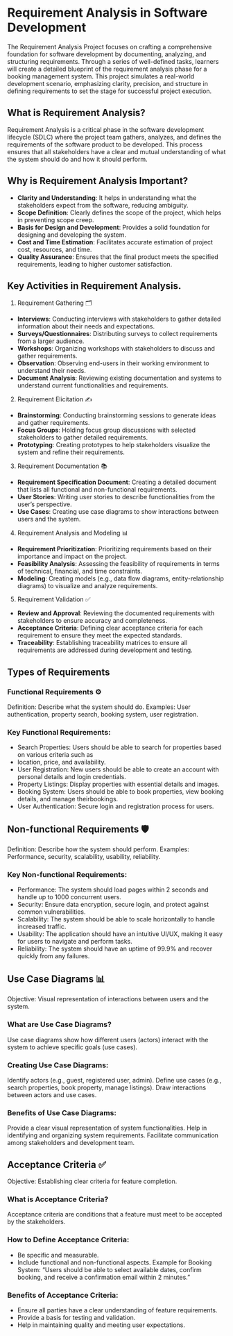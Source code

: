 # Requirement Analysis in Software Development
The Requirement Analysis Project focuses on crafting a comprehensive foundation for software development by documenting, analyzing, and structuring requirements. Through a series of well-defined tasks, learners will create a detailed blueprint of the requirement analysis phase for a booking management system. This project simulates a real-world development scenario, emphasizing clarity, precision, and structure in defining requirements to set the stage for successful project execution.

## What is Requirement Analysis?
Requirement Analysis is a critical phase in the software development lifecycle (SDLC) where the project team gathers, analyzes, and defines the requirements of the software product to be developed. This process ensures that all stakeholders have a clear and mutual understanding of what the system should do and how it should perform.

## Why is Requirement Analysis Important?
- **Clarity and Understanding**: It helps in understanding what the stakeholders expect from the software, reducing ambiguity.
- **Scope Definition**: Clearly defines the scope of the project, which helps in preventing scope creep.
- **Basis for Design and Development**: Provides a solid foundation for designing and developing the system.
- **Cost and Time Estimation**: Facilitates accurate estimation of project cost, resources, and time.
- **Quality Assurance**: Ensures that the final product meets the specified requirements, leading to higher customer satisfaction.

## Key Activities in Requirement Analysis.
1. Requirement Gathering 🗂️
- **Interviews**: Conducting interviews with stakeholders to gather detailed information about their needs and expectations.
- **Surveys/Questionnaires**: Distributing surveys to collect requirements from a larger audience.
- **Workshops**: Organizing workshops with stakeholders to discuss and gather requirements.
- **Observation**: Observing end-users in their working environment to understand their needs.
- **Document Analysis**: Reviewing existing documentation and systems to understand current functionalities and requirements.
  
2. Requirement Elicitation ✍️
- **Brainstorming**: Conducting brainstorming sessions to generate ideas and gather requirements.
- **Focus Groups**: Holding focus group discussions with selected stakeholders to gather detailed requirements.
- **Prototyping**: Creating prototypes to help stakeholders visualize the system and refine their requirements.

3. Requirement Documentation 📚
- **Requirement Specification Document**: Creating a detailed document that lists all functional and non-functional requirements.
- **User Stories**: Writing user stories to describe functionalities from the user’s perspective.
- **Use Cases**: Creating use case diagrams to show interactions between users and the system.

4. Requirement Analysis and Modeling 📊
- **Requirement Prioritization**: Prioritizing requirements based on their importance and impact on the project.
- **Feasibility Analysis**: Assessing the feasibility of requirements in terms of technical, financial, and time constraints.
- **Modeling**: Creating models (e.g., data flow diagrams, entity-relationship diagrams) to visualize and analyze requirements.

5. Requirement Validation ✅
- **Review and Approval**: Reviewing the documented requirements with stakeholders to ensure accuracy and completeness.
- **Acceptance Criteria**: Defining clear acceptance criteria for each requirement to ensure they meet the expected standards.
- **Traceability**: Establishing traceability matrices to ensure all requirements are addressed during development and testing.

## Types of Requirements
### Functional Requirements ⚙
Definition: Describe what the system should do.
Examples: User authentication, property search, booking system, user registration.

### Key Functional Requirements:
- Search Properties: Users should be able to search for properties based on various criteria such as
- location, price, and availability.
- User Registration: New users should be able to create an account with personal details and login credentials.
- Property Listings: Display properties with essential details and images.
- Booking System: Users should be able to book properties, view booking details, and manage theirbookings.
- User Authentication: Secure login and registration process for users.

## Non-functional Requirements 🛡
Definition: Describe how the system should perform.
Examples: Performance, security, scalability, usability, reliability.

### Key Non-functional Requirements:
- Performance: The system should load pages within 2 seconds and handle up to 1000 concurrent users.
- Security: Ensure data encryption, secure login, and protect against common vulnerabilities.
- Scalability: The system should be able to scale horizontally to handle increased traffic.
- Usability: The application should have an intuitive UI/UX, making it easy for users to navigate and perform tasks.
- Reliability: The system should have an uptime of 99.9% and recover quickly from any failures.

## Use Case Diagrams 📊
Objective: Visual representation of interactions between users and the system.
### What are Use Case Diagrams?
Use case diagrams show how different users (actors) interact with the system to achieve specific
goals (use cases).
### Creating Use Case Diagrams:
Identify actors (e.g., guest, registered user, admin).
Define use cases (e.g., search properties, book property, manage listings).
Draw interactions between actors and use cases.
### Benefits of Use Case Diagrams:
Provide a clear visual representation of system functionalities.
Help in identifying and organizing system requirements.
Facilitate communication among stakeholders and development team.

## Acceptance Criteria ✅
Objective: Establishing clear criteria for feature completion.
### What is Acceptance Criteria?
Acceptance criteria are conditions that a feature must meet to be accepted by the stakeholders.
### How to Define Acceptance Criteria:
- Be specific and measurable.
- Include functional and non-functional aspects.
Example for Booking System: “Users should be able to select available dates, confirm booking, and
receive a confirmation email within 2 minutes.”
### Benefits of Acceptance Criteria:
- Ensure all parties have a clear understanding of feature requirements.
- Provide a basis for testing and validation.
- Help in maintaining quality and meeting user expectations.
